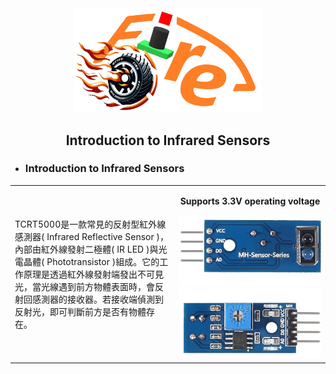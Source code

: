 <div align="center"><img src="../../other/img/logo.png" width="300" alt=" logo"></div>

## <div align="center">Introduction to Infrared Sensors</div>

- ### __Introduction to Infrared Sensors__

<div align=center width=100%>
    <table>
        <tr>
            <td align=left width=500>
            TCRT5000是一款常見的反射型紅外線感測器( Infrared Reflective Sensor )，內部由紅外線發射二極體( IR LED )與光電晶體( Phototransistor )組成。它的工作原理是透過紅外線發射端發出不可見光，當光線遇到前方物體表面時，會反射回感測器的接收器。若接收端偵測到反射光，即可判斷前方是否有物體存在。
            </td>
            <td align=center width=500>
            <p><strong>Supports 3.3V operating voltage</strong></p>
            <img src="./img/TCRT5000 front.png" width=250 />
            <img src="./img/TCRT5000 back.png" width=250 />
            </td>
        </tr>
    </table>
</div>